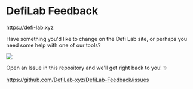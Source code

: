 # DefiLab Feedback

https://defi-lab.xyz

Have something you'd like to change on the Defi Lab site, or perhaps you need some help with one of our tools? 

![](https://media.giphy.com/media/14jQC2AONxNBHq/giphy.gif)

Open an Issue in this repository and we'll get right back to you! ✨

https://github.com/DefiLab-xyz/DefiLab-Feedback/issues



